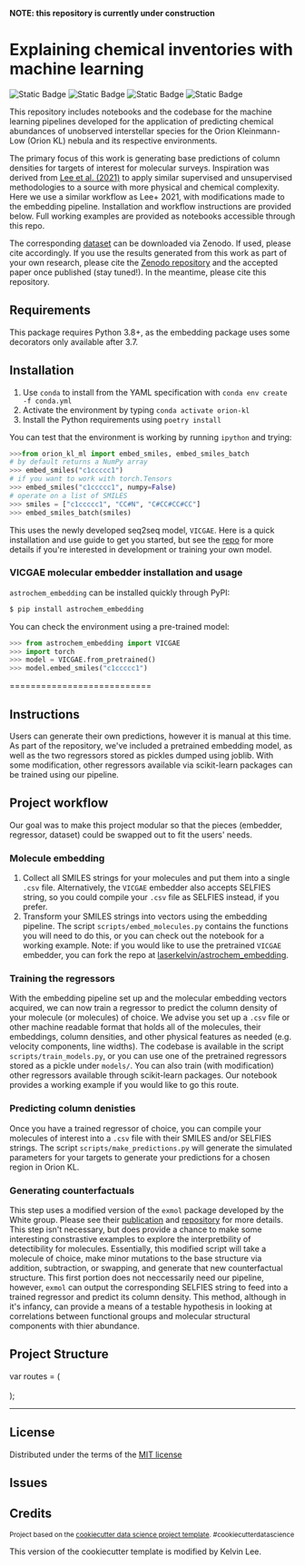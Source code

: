 **NOTE: this repository is currently under construction**

Explaining chemical inventories with machine learning
==============================

![Static Badge](https://img.shields.io/badge/python-3.8%20%7C%203.9-blue)
![Static Badge](https://img.shields.io/badge/pypi-v0.2.0-yellow)
![Static Badge](https://img.shields.io/badge/license-MIT-green)
![Static Badge](https://img.shields.io/badge/code%20style-black-black)



This repository includes notebooks and the codebase for the machine learning pipelines developed for the application of predicting chemical abundances of unobserved interstellar species for the Orion Kleinmann-Low (Orion KL) nebula and its respective environments. 

The primary focus of this work is generating base predictions of column densities for targets of interest for molecular surveys. Inspiration was derived from [Lee et al. (2021)](https://iopscience.iop.org/article/10.3847/2041-8213/ac194b/meta) to apply similar supervised and unsupervised methodologies to a source with more physical and chemical complexity. Here we use a similar workflow as Lee+ 2021, with modifications made to the embedding pipeline. Installation and workflow instructions are provided below. Full working examples are provided as notebooks accessible through this repo. 

The corresponding [dataset](https://doi.org/10.5281/zenodo.7675609) can be downloaded via Zenodo. If used, please cite accordingly. If you use the results generated from this work as part of your own research, please cite the [Zenodo repository](https://doi.org/10.5281/zenodo.7675609) and the accepted paper once published (stay tuned!). In the meantime, please cite this repository. 

## Requirements
This package requires Python 3.8+, as the embedding package uses some decorators only available after 3.7.

## Installation

1. Use `conda` to install from the YAML specification with `conda env create -f conda.yml`
2. Activate the environment by typing `conda activate orion-kl`
3. Install the Python requirements using `poetry install`

You can test that the environment is working by running `ipython` and trying:

```python
>>>from orion_kl_ml import embed_smiles, embed_smiles_batch
# by default returns a NumPy array
>>> embed_smiles("c1ccccc1")
# if you want to work with torch.Tensors
>>> embed_smiles("c1ccccc1", numpy=False)
# operate on a list of SMILES
>>> smiles = ["c1ccccc1", "CC#N", "C#CC#CC#CC"]
>>> embed_smiles_batch(smiles)
```

This uses the newly developed seq2seq model, `VICGAE`. Here is a quick installation and use guide to get you started, but see the [repo](https://github.com/laserkelvin/astrochem_embedding)
for more details if you're interested in development or training your own model.

### VICGAE molecular embedder installation and usage

`astrochem_embedding` can be installed quickly through PyPI:
```python
$ pip install astrochem_embedding
```

You can check the environment using a pre-trained model:
```python
>>> from astrochem_embedding import VICGAE
>>> import torch
>>> model = VICGAE.from_pretrained()
>>> model.embed_smiles("c1ccccc1")
```

===========================

## Instructions

Users can generate their own predictions, however it is manual at this time. As part of the repository, we've included a pretrained embedding model, as well as the two regressors stored as pickles dumped using joblib. With some modification, other regressors available via scikit-learn packages can be trained using our pipeline.  

## Project workflow

Our goal was to make this project modular so that the pieces (embedder, regressor, dataset) could be swapped out to fit the users' needs. 

### Molecule embedding

1. Collect all SMILES strings for your molecules and put them into a single `.csv` file. Alternatively, the `VICGAE` embedder also accepts SELFIES string, so you could compile your `.csv` file as SELFIES instead, if you prefer.
2. Transform your SMILES strings into vectors using the embedding pipeline. The script `scripts/embed_molecules.py` contains the functions you will need to do this, or you can check out the notebook for a working example.
   Note: if you would like to use the pretrained `VICGAE` embedder, you can fork the repo at [laserkelvin/astrochem_embedding](https://github.com/laserkelvin/astrochem_embedding).

### Training the regressors

With the embedding pipeline set up and the molecular embedding vectors acquired, we can now train a regressor to predict the column density of your molecule (or molecules) of choice. We advise you set up a `.csv` file or other machine readable format that holds all of the molecules, their embeddings, column densities, and other physical features as needed (e.g. velocity components, line widths). The codebase is available in the script `scripts/train_models.py`, or you can use one of the pretrained regressors stored as a pickle under `models/`. You can also train (with modification) other regressors available through scikit-learn packages. Our notebook provides a working example if you would like to go this route.

### Predicting column denisties

Once you have a trained regressor of choice, you can compile your molecules of interest into a `.csv` file with their SMILES and/or SELFIES strings. The script `scripts/make_predictions.py` will generate the simulated parameters for your targets to generate your predictions for a chosen region in Orion KL.

### Generating counterfactuals

This step uses a modified version of the `exmol` package developed by the White group. Please see their [publication](https://doi.org/10.1039/D1SC05259D ) and [repository](https://github.com/ur-whitelab/exmol) for more details. This step isn't necessary, but does provide a chance to make some interesting constrastive examples to explore the interpretbility of detectibility for molecules. Essentially, this modified script will take a molecule of choice, make minor mutations to the base structure via addition, subtraction, or swapping, and generate that new counterfactual structure. This first portion does not neccessarily need our pipeline, however, `exmol` can output the corresponding SELFIES string to feed into a trained regressor and predict its column density. This method, although in it's infancy, can provide a means of a testable hypothesis in looking at correlations between functional groups and molecular structural components with thier abundance. 


## Project Structure

var routes = (
  <Route name='CITATION.cff'>
  <Route name='LICENSE'>
  <Route name='data'>
    <Route name='processed'/>
    <Route name='raw'/>
  <Route name='models'>
    <Route name='gbr.pkl'/>
    <Route name='rfr.pkl'/>
    <Route name='translator.yml'/>
    <Route name='translator_no_iso.yml'/>
  <Route name='notebooks'>
    <Route name='dev'/>
    <Route name='exploratory'/>
    <Route name='reports'/>
  <Route name='poetry.lock'>
  <Route name='pyproject.toml'>
  <Route name='README.md'>
  <Route name='scripts'>
    <Route name='embed_molecules.py'/>
    <Route name='make_counterfactuals.py'/>
  <Route name='src'>
    <Route name='orion_kl_ml'>
       <Route name='__init__.py'/>
       <Route name='models'>
          <Route name='__init__.py'/>
          <Route name='base.py'/>
          <Route name='embed.py'/>
          <Route name='layers.py'/>
          <Route name='tests'>
             <Route name='__init__.py'>
             <Route name='test_embed.py'>
       <Route name='pipeline'>
          <Route name='__init__.py'/>
          <Route name='data.py'/>
          <Route name='make_dataset.py'/>
          <Route name='transforms.py'/>
          <Route name='tests'>
             <Route name='__init__.py'>    
       <Route name='visualization'>
          <Route name='__init__.py'/>
          <Route name='visualize.py'/>
       <Route name='__main__.py'>
       <Route name='utils.py'>            
  </Route>
);


   

--------
## License
Distributed under the terms of the [MIT license](https://opensource.org/license/mit/)

## Issues

## Credits
<p><small>Project based on the <a target="_blank" href="https://drivendata.github.io/cookiecutter-data-science/">cookiecutter data science project template</a>. #cookiecutterdatascience</small></p>
This version of the cookiecutter template is modified by Kelvin Lee.
